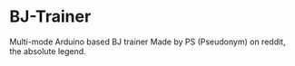 # BJ-Trainer
Multi-mode Arduino based BJ trainer
Made by PS (Pseudonym) on reddit, the absolute legend.
